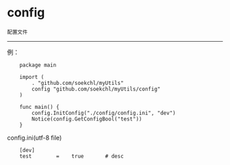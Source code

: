 # config
	
	配置文件
	
---

例：
```
	package main
	
	import (
		. "github.com/soekchl/myUtils"
		config "github.com/soekchl/myUtils/config"
	)
	
	func main() {
		config.InitConfig("./config/config.ini", "dev")
		Notice(config.GetConfigBool("test"))
	}
```

config.ini(utf-8 file)
```
	[dev]
	test		=	 true		# desc
```